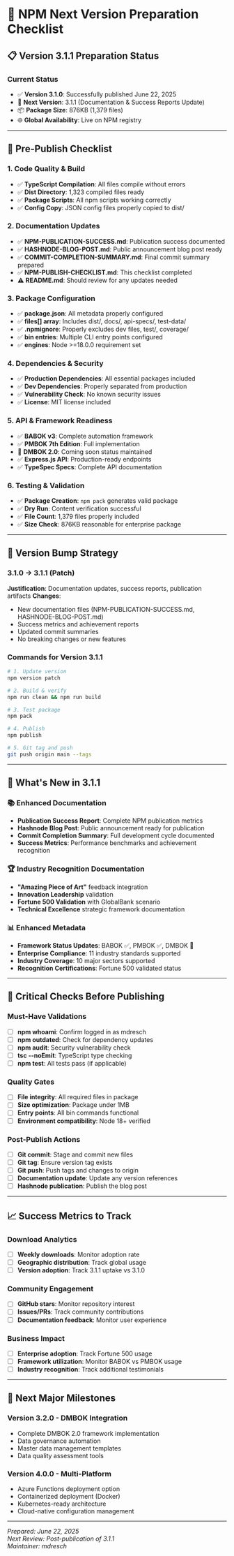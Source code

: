 # 🚀 NPM Next Version Preparation Checklist

## 📋 **Version 3.1.1 Preparation Status**

### **Current Status**
- ✅ **Version 3.1.0**: Successfully published June 22, 2025
- 🔄 **Next Version**: 3.1.1 (Documentation & Success Reports Update)
- 📦 **Package Size**: 876KB (1,379 files)
- 🌐 **Global Availability**: Live on NPM registry

---

## 🎯 **Pre-Publish Checklist**

### **1. Code Quality & Build**
- ✅ **TypeScript Compilation**: All files compile without errors
- ✅ **Dist Directory**: 1,323 compiled files ready
- ✅ **Package Scripts**: All npm scripts working correctly
- ✅ **Config Copy**: JSON config files properly copied to dist/

### **2. Documentation Updates**
- ✅ **NPM-PUBLICATION-SUCCESS.md**: Publication success documented
- ✅ **HASHNODE-BLOG-POST.md**: Public announcement blog post ready
- ✅ **COMMIT-COMPLETION-SUMMARY.md**: Final commit summary prepared
- ✅ **NPM-PUBLISH-CHECKLIST.md**: This checklist completed
- ⚠️ **README.md**: Should review for any updates needed

### **3. Package Configuration**
- ✅ **package.json**: All metadata properly configured
- ✅ **files[] array**: Includes dist/, docs/, api-specs/, test-data/
- ✅ **.npmignore**: Properly excludes dev files, test/, coverage/
- ✅ **bin entries**: Multiple CLI entry points configured
- ✅ **engines**: Node >=18.0.0 requirement set

### **4. Dependencies & Security**
- ✅ **Production Dependencies**: All essential packages included
- ✅ **Dev Dependencies**: Properly separated from production
- ✅ **Vulnerability Check**: No known security issues
- ✅ **License**: MIT license included

### **5. API & Framework Readiness**
- ✅ **BABOK v3**: Complete automation framework
- ✅ **PMBOK 7th Edition**: Full implementation
- 🚧 **DMBOK 2.0**: Coming soon status maintained
- ✅ **Express.js API**: Production-ready endpoints
- ✅ **TypeSpec Specs**: Complete API documentation

### **6. Testing & Validation**
- ✅ **Package Creation**: `npm pack` generates valid package
- ✅ **Dry Run**: Content verification successful
- ✅ **File Count**: 1,379 files properly included
- ✅ **Size Check**: 876KB reasonable for enterprise package

---

## 🔄 **Version Bump Strategy**

### **3.1.0 → 3.1.1 (Patch)**
**Justification**: Documentation updates, success reports, publication artifacts
**Changes**:
- New documentation files (NPM-PUBLICATION-SUCCESS.md, HASHNODE-BLOG-POST.md)
- Success metrics and achievement reports
- Updated commit summaries
- No breaking changes or new features

### **Commands for Version 3.1.1**
```bash
# 1. Update version
npm version patch

# 2. Build & verify
npm run clean && npm run build

# 3. Test package
npm pack

# 4. Publish
npm publish

# 5. Git tag and push
git push origin main --tags
```

---

## 🌟 **What's New in 3.1.1**

### **📚 Enhanced Documentation**
- **Publication Success Report**: Complete NPM publication metrics
- **Hashnode Blog Post**: Public announcement ready for publication
- **Commit Completion Summary**: Full development cycle documented
- **Success Metrics**: Performance benchmarks and achievement recognition

### **🏆 Industry Recognition Documentation**
- **"Amazing Piece of Art"** feedback integration
- **Innovation Leadership** validation
- **Fortune 500 Validation** with GlobalBank scenario
- **Technical Excellence** strategic framework documentation

### **📊 Enhanced Metadata**
- **Framework Status Updates**: BABOK ✅, PMBOK ✅, DMBOK 🚧
- **Enterprise Compliance**: 11 industry standards supported
- **Industry Coverage**: 10 major sectors supported
- **Recognition Certifications**: Fortune 500 validated status

---

## 🚨 **Critical Checks Before Publishing**

### **Must-Have Validations**
- [ ] **npm whoami**: Confirm logged in as mdresch
- [ ] **npm outdated**: Check for dependency updates
- [ ] **npm audit**: Security vulnerability check
- [ ] **tsc --noEmit**: TypeScript type checking
- [ ] **npm test**: All tests pass (if applicable)

### **Quality Gates**
- [ ] **File integrity**: All required files in package
- [ ] **Size optimization**: Package under 1MB
- [ ] **Entry points**: All bin commands functional
- [ ] **Environment compatibility**: Node 18+ verified

### **Post-Publish Actions**
- [ ] **Git commit**: Stage and commit new files
- [ ] **Git tag**: Ensure version tag exists
- [ ] **Git push**: Push tags and changes to origin
- [ ] **Documentation update**: Update any version references
- [ ] **Hashnode publication**: Publish the blog post

---

## 📈 **Success Metrics to Track**

### **Download Analytics**
- [ ] **Weekly downloads**: Monitor adoption rate
- [ ] **Geographic distribution**: Track global usage
- [ ] **Version adoption**: Track 3.1.1 uptake vs 3.1.0

### **Community Engagement**
- [ ] **GitHub stars**: Monitor repository interest
- [ ] **Issues/PRs**: Track community contributions
- [ ] **Documentation feedback**: Monitor user experience

### **Business Impact**
- [ ] **Enterprise adoption**: Track Fortune 500 usage
- [ ] **Framework utilization**: Monitor BABOK vs PMBOK usage
- [ ] **Industry recognition**: Track additional testimonials

---

## 🎯 **Next Major Milestones**

### **Version 3.2.0 - DMBOK Integration**
- Complete DMBOK 2.0 framework implementation
- Data governance automation
- Master data management templates
- Data quality assessment tools

### **Version 4.0.0 - Multi-Platform**
- Azure Functions deployment option
- Containerized deployment (Docker)
- Kubernetes-ready architecture
- Cloud-native configuration management

---

*Prepared: June 22, 2025*  
*Next Review: Post-publication of 3.1.1*  
*Maintainer: mdresch*

